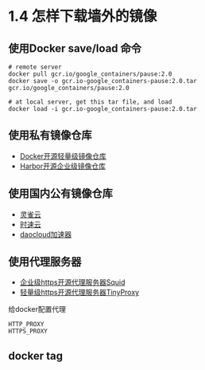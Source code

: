# 1.4 怎样下载墙外的镜像

## 使用Docker save/load 命令
```
# remote server
docker pull gcr.io/google_containers/pause:2.0
docker save -o gcr.io-google_containers-pause:2.0.tar gcr.io/google_containers/pause:2.0

# at local server, get this tar file, and load
docker load -i gcr.io-google_containers-pause:2.0.tar

```

## 使用私有镜像仓库

- [Docker开源轻量级镜像仓库](https://hub.docker.com/r/_/registry/)
- [Harbor开源企业级镜像仓库](https://github.com/vmware/harbor)


## 使用国内公有镜像仓库

- [灵雀云](https://hub.alauda.cn)
- [时速云](hub.tenxcloud.com)
- [daocloud加速器](https://www.daocloud.io/mirror.html)

## 使用代理服务器

- [企业级https开源代理服务器Squid](http://www.squid-cache.org)
- [轻量级https开源代理服务器TinyProxy](TinyProxy.github.io)

给docker配置代理
```
HTTP_PROXY
HTTPS_PROXY

```


## docker tag
